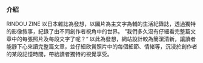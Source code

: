### 介紹

RINDOU ZINE 以日本雜誌為發想，以圖片為主文字為輔的生活紀錄誌，透過獨特的影像敘事，紀錄了由不同創作者視角中的世界。
”我們多久沒有仔細看完整篇文章中的每張照片及每段文字了呢？“
以此為發想，網站設計較為簡潔清新，讓讀者能靜下心來讀完整篇文章，並仔細欣賞照片中的每個細節、情緒等，沉浸於創作者的某段記憶時間，帶給讀者獨特的視覺享受。
